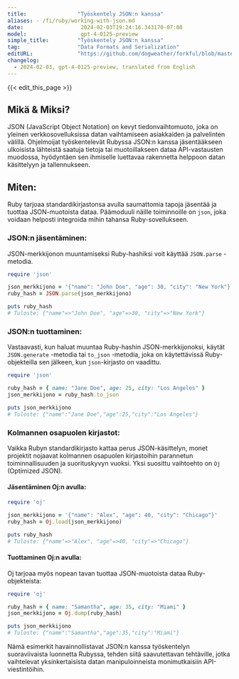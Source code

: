 ```yaml
---
title:                "Työskentely JSON:n kanssa"
aliases: - /fi/ruby/working-with-json.md
date:                  2024-02-03T19:24:16.343170-07:00
model:                 gpt-4-0125-preview
simple_title:         "Työskentely JSON:n kanssa"
tag:                  "Data Formats and Serialization"
editURL:              "https://github.com/dogweather/forkful/blob/master/content/fi/ruby/working-with-json.md"
changelog:
  - 2024-02-03, gpt-4-0125-preview, translated from English
---
```


{{< edit_this_page >}}

## Mikä & Miksi?

JSON (JavaScript Object Notation) on kevyt tiedonvaihtomuoto, joka on yleinen verkkosovelluksissa datan vaihtamiseen asiakkaiden ja palvelinten välillä. Ohjelmoijat työskentelevät Rubyssa JSON:n kanssa jäsentääkseen ulkoisista lähteistä saatuja tietoja tai muotoillakseen dataa API-vastausten muodossa, hyödyntäen sen ihmiselle luettavaa rakennetta helppoon datan käsittelyyn ja tallennukseen.

## Miten:

Ruby tarjoaa standardikirjastonsa avulla saumattomia tapoja jäsentää ja tuottaa JSON-muotoista dataa. Päämoduuli näille toiminnoille on `json`, joka voidaan helposti integroida mihin tahansa Ruby-sovellukseen.

### JSON:n jäsentäminen:

JSON-merkkijonon muuntamiseksi Ruby-hashiksi voit käyttää `JSON.parse` -metodia.

```ruby
require 'json'

json_merkkijono = '{"name": "John Doe", "age": 30, "city": "New York"}'
ruby_hash = JSON.parse(json_merkkijono)

puts ruby_hash
# Tuloste: {"name"=>"John Doe", "age"=>30, "city"=>"New York"}
```

### JSON:n tuottaminen:

Vastaavasti, kun haluat muuntaa Ruby-hashin JSON-merkkijonoksi, käytät `JSON.generate` -metodia tai `to_json` -metodia, joka on käytettävissä Ruby-objekteilla sen jälkeen, kun `json`-kirjasto on vaadittu.

```ruby
require 'json'

ruby_hash = { name: "Jane Doe", age: 25, city: "Los Angeles" }
json_merkkijono = ruby_hash.to_json

puts json_merkkijono
# Tuloste: {"name":"Jane Doe","age":25,"city":"Los Angeles"}
```

### Kolmannen osapuolen kirjastot:

Vaikka Rubyn standardikirjasto kattaa perus JSON-käsittelyn, monet projektit nojaavat kolmannen osapuolen kirjastoihin parannetun toiminnallisuuden ja suorituskyvyn vuoksi. Yksi suosittu vaihtoehto on `Oj` (Optimized JSON).

#### Jäsentäminen Oj:n avulla:

```ruby
require 'oj'

json_merkkijono = '{"name": "Alex", "age": 40, "city": "Chicago"}'
ruby_hash = Oj.load(json_merkkijono)

puts ruby_hash
# Tuloste: {"name"=>"Alex", "age"=>40, "city"=>"Chicago"}
```

#### Tuottaminen Oj:n avulla:

Oj tarjoaa myös nopean tavan tuottaa JSON-muotoista dataa Ruby-objekteista:

```ruby
require 'oj'

ruby_hash = { name: "Samantha", age: 35, city: "Miami" }
json_merkkijono = Oj.dump(ruby_hash)

puts json_merkkijono
# Tuloste: {"name":"Samantha","age":35,"city":"Miami"}
```

Nämä esimerkit havainnollistavat JSON:n kanssa työskentelyn suoraviivaista luonnetta Rubyssa, tehden siitä saavutettavan tehtäville, jotka vaihtelevat yksinkertaisista datan manipuloinneista monimutkaisiin API-viestintöihin.
